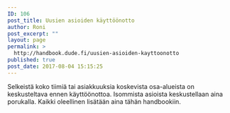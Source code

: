 ```yaml
---
ID: 106
post_title: Uusien asioiden käyttöönotto
author: Roni
post_excerpt: ""
layout: page
permalink: >
  http://handbook.dude.fi/uusien-asioiden-kayttoonotto
published: true
post_date: 2017-08-04 15:15:25
---
```

Selkeistä koko tiimiä tai asiakkuuksia koskevista osa-alueista on keskusteltava ennen käyttöönottoa. Isommista asioista keskustellaan aina porukalla. Kaikki oleellinen lisätään aina tähän handbookiin.